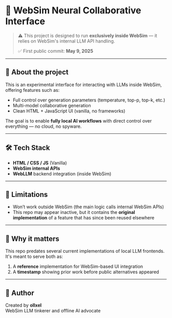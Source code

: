 # 🧠 WebSim Neural Collaborative Interface

> ⚠️ This project is designed to run **exclusively inside WebSim** — it relies on WebSim's internal LLM API handling.
> 
> ✅ First public commit: **May 9, 2025**


---

## 📌 About the project

This is an experimental interface for interacting with LLMs inside WebSim, offering features such as:

- Full control over generation parameters (temperature, top-p, top-k, etc.)
- Multi-model collaborative generation
- Clean HTML + JavaScript UI (vanilla, no frameworks)

The goal is to enable **fully local AI workflows** with direct control over everything — no cloud, no spyware.

---

## 🛠️ Tech Stack

- **HTML / CSS / JS** (Vanilla)
- **WebSim internal APIs**
- **WebLLM** backend integration (inside WebSim)

---

## 🚧 Limitations

- Won’t work outside WebSim (the main logic calls internal WebSim APIs)
- This repo may appear inactive, but it contains the **original implementation** of a feature that has since been reused elsewhere

---

## 🧩 Why it matters

This repo predates several current implementations of local LLM frontends. It's meant to serve both as:

1. A **reference** implementation for WebSim-based UI integration
2. A **timestamp** showing prior work before public alternatives appeared

---

## 🧠 Author

Created by **ollxel**  
WebSim LLM tinkerer and offline AI advocate  
